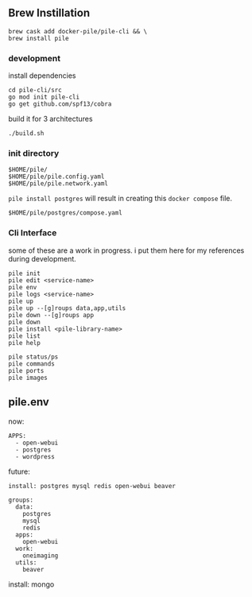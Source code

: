 ## Brew Instillation
```
brew cask add docker-pile/pile-cli && \
brew install pile
```

### development
install dependencies
```
cd pile-cli/src
go mod init pile-cli
go get github.com/spf13/cobra
```
build it for 3 architectures
```
./build.sh
```


### init directory
```
$HOME/pile/
$HOME/pile/pile.config.yaml
$HOME/pile/pile.network.yaml
```
`pile install postgres` will result in creating this `docker compose` file.
```
$HOME/pile/postgres/compose.yaml
```

### Cli Interface
some of these are a work in progress. i put them here for my references during development.
```
pile init
pile edit <service-name>
pile env
pile logs <service-name>
pile up
pile up --[g]roups data,app,utils
pile down --[g]roups app
pile down
pile install <pile-library-name>
pile list
pile help

pile status/ps
pile commands
pile ports
pile images
```

## pile.env
now:
```
APPS:
  - open-webui
  - postgres
  - wordpress

```
future:
```
install: postgres mysql redis open-webui beaver

groups:
  data:
    postgres
    mysql
    redis
  apps:
    open-webui
  work:
    oneimaging
  utils:
    beaver
```

install:
  mongo

    
